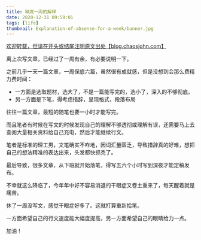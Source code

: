 ```yaml
---
title: 缺席一周的解释
date: 2020-12-31 09:59:01
tags: [life]
thumbnail: Explanation-of-absense-for-a-week/banner.jpg
---
```


[欢迎转载，但请在开头或结尾注明原文出处【blog.chaosjohn.com】](https://blog.chaosjohn.com/Explanation-of-absense-for-a-week.html)

离上次写文章，已经过了一周有余，有必要说明一下。

之前几乎一天一篇文章，一周保底六篇，虽然很有成就感，但是没想到会那么费精力费时间：

- 一方面是选取题材，选大了，不是一篇能写完的，选小了，深入的不够彻底。
- 另一方面是下笔，得考虑措辞，呈现格式，段落布局

往往一篇文章，最短的随笔也要一小时才能写完。

而且笔者有时候在写文的时候发现自己的理解不够透彻或理解有误，还需要马上去查阅大量相关资料给自己充电，然后才能继续行文。

笔者是标准的理工男，文笔确实不咋地，因词汇量匮乏，导致措辞真的好难，想把自己的想法精准的表达出来，头发都快抓秃了。

最后导致，很多文章，从下班就开始落笔，得写五六个小时写到深夜才能定稿发布。

不幸就这么降临了，今年年中好不容易消退的干眼症又卷土重来了，每天醒着就是痛苦。

休了一周没写文，感觉干眼症好多了。这就打算重新拾笔。

一方面希望自己的行文速度能大幅度提高，另一方面希望自己的眼睛给力一点。

加油！
